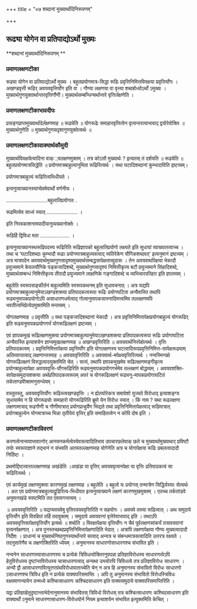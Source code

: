 +++
title = "०७ शब्दानां मुख्यार्थादिनिरूपणम्"

+++


## रूढ्या योगेन वा प्रतिपाद्योऽर्थो मुख्यः

**शब्दानां मुख्यार्थादिनिरूपणम् **

### **प्रमाणलक्षणटीका**

रूढ्या योगेन वा प्रतिपाद्योऽर्थो मुख्यः । बहुलप्रयोगमात्र-सिद्धा रूढिः प्रवृत्तिनिमित्तविवक्षया प्रवृत्तिर्योगः । अखण्डवृत्ती रूढिर् अवयववृत्तिर्योग इति वा । गौण्या लक्षणया वा वृत्त्या शब्दबोध्योऽर्थो ऽमुख्यः । मुख्यार्थगुणयुक्तार्थान्तरवृत्तिर्गौणी। मुख्यार्थसम्बन्धिन्यर्थान्तरे वृत्तिर्लक्षणेति ।

### **प्रमाणलक्षणटीकाभावदीपः**

प्रसङ्गप्राप्तमुख्यार्थादेर्लक्षणमाह ॥ रूढ्येति ॥ योगरूढेः समाहारवृत्तित्वेन वृत्यन्तरत्वाभावाद् द्वयोरेवोक्तिः ॥ मुख्यार्थगुणेति ॥ मुख्यार्थगुणसदृशागुणयुक्तेत्यर्थः ॥

### **प्रमाणलक्षणटीकावाक्यार्थकौमुदी**

मुख्यार्थविवक्षयेत्यादिना वाक््यलक्षणमुक्तम् । तत्र कोऽसौ मुख्यार्थः ? इत्यतस् तं दर्शयति ॥ रूढ्येति ॥ बहुलप्रयोगमात्रसिद्धेति ॥ प्रयोगमात्रबाहुल्यानुमिता रूढिरित्यर्थः । यथा घटादिशब्दानां कुम्भादाविति द्रष्टव्यम्।

प्रयोगमात्रबाहुल्यं रूढिरित्यभिधीयते ।

इत्यनुव्याख्यानस्याप्येवमेवार्थो वर्णनीयः ।

............................बहुलातिप्रयोगतः .

रूढमित्येव साध्यं स्यात् ..................... ।

इति निरवकाशनामपादीयानुव्यख्यानोक्तेः ।

रूढिर्हि द्विविधा मता .................... ।

इत्यनुव्याख्यानस्थरूढिपदस्य रूढिरिति रूढिज्ञापको बहुलातिप्रयोगो लक्ष्यते इति सुधायां व्याख्यातत्वाच्च । तथा च ‘घटादिशब्दाः कुम्भादौ रूढाः प्रयोगमात्रबाहुल्यवत्वाद् व्यतिरेकेण यौगिकशब्दवत्’ इत्यनुमानं द्रष्टव्यम् । अत्र मात्रपदेन अवयवार्थमुख्यगुणसादृश्यमुख्यार्थसम्बद्धसापेक्षताव्युदासः । तेन अवयवार्थापेक्षया भेकादौ प्रयुज्यमाने केवलयौगिके पङ्कजादिशब्दे, मुख्यार्थगुणसादृश्यं निमित्तीकृत्य बटौ प्रयुज्यमाने सिंहादिशब्दे, मुख्यार्थसम्बन्धं निमित्तीकृत्य तीरादौ प्रयुज्यमाने लाक्षणिके गङ्गादिशब्दे च व्यभिचारपरिहार इति ज्ञातव्यम् ।

बहुलेति स्वरूपसङ्कीर्तनं बाहुल्यमिति स्वरूपकथनम् इति सुधावचनात् । अत्र यद्यपि प्रयोगमात्रबाहुल्यानुमेयाऽखण्डशक्त्या प्रतिपादकत्वरूपा रूढिः प्रयोगघटिता अन्यैवास्ति तथापि रूढ्यनुमापकप्रयोगोऽपि असाधारणधर्मत्वाद् गोत्वानुमापकसास्नादिमत्त्वमिव तल्लक्षणमपि भवतीत्यभिप्रेत्येदमुक्तमिति मन्तव्यम् ।

योगलक्षणमाह ॥ प्रवृत्तीति ॥ यथा पङ्कजादिशब्दानां भेकादौ । अत्र प्रवृत्तिनिमित्तापेक्षप्रयोगबाहुल्यं योगरूढिर् इति रूढ्यनुमापकप्रयोगगर्भं योगरूढिलक्षणं द्रष्टव्यम् ।

एवं ज्ञापकमुखं रूढिलक्षणमुक्त्वा प्रयोगमात्रबाहुल्यानुमेयाऽखण्डशक्त्या प्रतिपादकत्वरूपा रूढिः प्रयोगाघटिता अन्यैवास्ति इत्याशयेन ज्ञाप्यमुखलक्षणमाह ॥ अखण्डवृत्तिरिति ॥ अवयवार्थनिरपेक्षेत्यर्थः । वृत्तिः प्रतिपादकत्वम् । प्रवृत्तिनिमित्तापेक्षया प्रवृत्तिर्योग इति योगलक्षणस्य घटत्वादिरूपप्रवृत्तिनिमित्त-सापेक्षरूढ्याम् अतिव्याप्तत्वाद् लक्षणान्तरमाह ॥ अवयववृत्तिरिति ॥ अवयवार्थ-मपेक्ष्यवृत्तिरित्यर्थः ।
नन्वस्मिन्पक्षे योगरूढिेलक्षणं विरुद्धत्वादयुक्तमिति चेत् । सत्यं, तथापि ज्ञापकमुखमेव रूढिलक्षणमङ्गीकृत्य प्रयोगबाहुल्यापेक्षा अवयववृत्ति-र्योगरूढिरिति रूढ्यनुमापकप्रयोगगर्भमेव तल्लक्षणं बोद्धव्यम् । अवयवशक्ति-सापेक्षसमुदायशक्त्या अर्थप्रतिपादकत्वरूपम् अपरं च योगरूढिलक्षणं रूढ्यनु-मापकप्रयोगाघटितं तर्कताण्डवोेक्तमनुसन्धेयम् ।

वस्तुतस्तु, अवयववृत्तिर्योगः रूढिस्त्वखण्डवृत्तिः । न ह्येतयोरेकत्र समावेशो युज्यते विरोधाद् इत्याशङ्ग्य सुधायामेव न हि योगरूढ्योः समाहारो योगरूढिरिति ब्रूमो येन विरोधः स्यात् । किं नाम ? यथा रूढलक्षणा लक्षणामात्राद् रूढगौणी च गौणीमात्रात् प्रयोगप्राचुर्येण भिद्यते तथा प्रवृत्तिनिमित्तापेक्षत्वाद् रूढिमात्रात् प्रयोगबाहुल्येन योगमात्राच्च भिन्ना तृतीयेयं वृत्तिर् इति समाहितत्वेन न कोपि दोष इति ।

### **प्रमाणलक्षणटीकाविवरणं**

करणत्वेनान्वयाभावात्गोर् आनयनकर्मत्वेस्येवसत्वादितिभाव उपचारछलेवाक् छले च मुख्यार्थामुख्याथार् प्रविष्टौ तयोः स्वरूपाज्ञाने तद्भानं न संभवति अतस्तल्लक्षणमाह योगेनेति अत्र च योगापेक्षया रूढिः प्रबलत्वादादौ निर्दिष्टः ।

प्रथमोद्दिष्टत्वात्तल्लक्षणमाह अखंडेति ।अखंडा या वृत्तिर् अवयववृत्यनपेक्षा या वृत्तिः प्रतिपादकत्वं सा रूढिरित्यर्थः ।

एवं कार्यमुखं लक्षणमुक्त्वा कारणमुखं लक्षणमाह ॥ बहुलेति ॥ बहुलो यः प्रयोगस् तन्मात्रेण सिद्धिर्यस्याः सेत्यर्थः । अत एव प्रयोगमात्रबाहुल्याद्रूढिरित्य-भिधीयत इत्यनुव्याख्याने लक्षणं कारणमुखमुक्तम् । एतच्च तर्कतांडवे अनुमानखंडे स्पष्टमिति तत एवावगन्तव्यम् ।

॥ अवयववृत्तिरिति ॥ यद्यप्यवयवेषु वृत्तिरवयववृत्तिरिति न सहयोगः । अवयवे तस्या रूढित्वात् । अथ समुदाये वृत्तिर्योग इति विवक्षितं तर्हि तदयुक्तम् । समुदाये अवयवानां वृत्तेरेवाभावाद् इति । तथाऽपि अवयववृत्तिसापेक्षावृत्तिर्योग इत्यर्थः ॥ शब्देति ॥ विवक्षापेक्षया वृत्तिर्योगः न चैवं पूर्वलक्षणसांकर्यं तत्रावयवानां वृत्यनपेक्षणात् । अत्र पुनस्तच्छब्दप्रवृत्तिनिमित्तापेक्षणादिति भेदात् । अत्रापि लक्षणापेक्षया गौण्यः मुख्यत्वादादौ निर्देशः । प्राधान्यं च मुख्यार्थनिष्ठगुणस्यार्थांन्तरे सत्वाद् अन्यत्र च संबन्धमात्रसत्वादिति उत्तरत्र वक्ष्यते । तदनुसारेणैव च लक्षणोक्तिरिति ध्येयम् । अनुमानस्य साधारणोसाधारणश्च संभावित इति ।

नन्वनेन साधारणस्यासाधारणस्य च प्रत्येकं त्रिविधत्वोक्तिरनुपपन्ना प्रतिज्ञाविरोधस्य साधारणत्वेऽपि हेतुविरोधस्य दृष्टांन्तविरोधस्य चासाधारणत्वाद् अन्यथा उभयोरपि त्रिविधत्वे तत्र प्रतिज्ञाविरोधः साधारणः । अन्यौ द्वौ आसाधारणावित्युत्तरग्रंथविरोधापाताच्चेति चेन् न अत्र हि अनुमानस्य संभावितो विरोधः साधारणो ऽसाधारणश्च त्रिविध इति न प्रत्येकं वाक्यपरिसमाप्तिः । अपि तु अनुमानस्य संभावितो विरोधस्त्रिविधः वक्ष्यमाणन्यायेन तन्मध्ये कश्चित्साधारणः कश्चिदसाधारण इति वाक्यसमुदाये वाक्यपरिसमाप्तिरिति ।

यद्वा प्रतिज्ञाहेतुदृष्टान्ताभेदेनानुमानस्य संभावितस् त्रिविधो विरोधस् तत्र कश्चित्साधारणः कश्चिदसाधारण इति वाक्यार्थो ऽनुमाने साधारणासाधारण-विरोधयोर्न नियम इत्याशयेन संभावित इत्युक्तमिति केचित् ।


